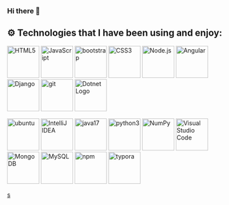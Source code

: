 ### Hi there 👋



## :gear: Technologies that I have been using and enjoy:

<img src="https://github.com/get-icon/geticon/raw/master/icons/html-5.svg" alt="HTML5" width="75px" height="75px" /> <img src="https://github.com/get-icon/geticon/raw/master/icons/javascript.svg" alt="JavaScript" width="75px" height="75px" />     <img src="https://raw.githubusercontent.com/jmnote/z-icons/master/svg/bootstrap.svg" alt="bootstrap" width="75px" height="75px"/>      <img src="https://github.com/get-icon/geticon/raw/master/icons/css-3.svg" alt="CSS3" width="75px" height="75px" />     <img src="https://github.com/get-icon/geticon/raw/master/icons/nodejs-icon.svg" alt="Node.js" width="75px" height="75px">     <img src="https://github.com/get-icon/geticon/raw/master/icons/angular-icon.svg" alt="Angular" width="75px" height="75px"/>     <img src="https://github.com/get-icon/geticon/raw/master/icons/django.svg" alt="Django" width="75px" height="75px">     <img src="https://raw.githubusercontent.com/jmnote/z-icons/master/svg/git.svg" alt="git" width="75px" height="75px"/>     <img alt="Dotnet Logo" src="https://upload.wikimedia.org/wikipedia/commons/thumb/e/ee/.NET_Core_Logo.svg/1200px-.NET_Core_Logo.svg.png" width="75px" height="75px">

<img alt="ubuntu" src="https://cdn.svgporn.com/logos/ubuntu.svg" width="75px" height="75px">     <img alt="IntelliJ IDEA" src="https://cdn.svgporn.com/logos/intellij-idea.svg" width="75px" height="75px">     <img src="https://raw.githubusercontent.com/jmnote/z-icons/master/svg/java.svg" alt="java17" width="75px" height="75px"/>     <img src="https://raw.githubusercontent.com/jmnote/z-icons/master/svg/python.svg" alt="python3" width="75px" height="75px"/>     <img src="https://github.com/get-icon/geticon/raw/master/icons/numpy-icon.svg" alt="NumPy" width="75px" height="75px">     <img src="https://github.com/get-icon/geticon/raw/master/icons/visual-studio-code.svg" alt="Visual Studio Code" width="75px" height="75px">     <img src="https://github.com/get-icon/geticon/raw/master/icons/mongodb-icon.svg" alt="MongoDB" width="75px" height="75px">     <img src="https://github.com/get-icon/geticon/raw/master/icons/mysql.svg" alt="MySQL" width="75px" height="75px">     <img src="https://github.com/get-icon/geticon/raw/master/icons/npm.svg" alt="npm" width="75px" height="75px">     <img src="images\typora.png" alt="typora" width="75px" height="75px">


[s](url)
<!--
**wicoffd/wicoffd** is a ✨ _special_ ✨ repository because its `README.md` (this file) appears on your GitHub profile.

Here are some ideas to get you started:

- 🔭 I’m currently working on ...
- 🌱 I’m currently learning ...
- 👯 I’m looking to collaborate on ...
- 🤔 I’m looking for help with ...
- 💬 Ask me about ...
- 📫 How to reach me: ...
- 😄 Pronouns: ...
- ⚡ Fun fact: ...
-->
